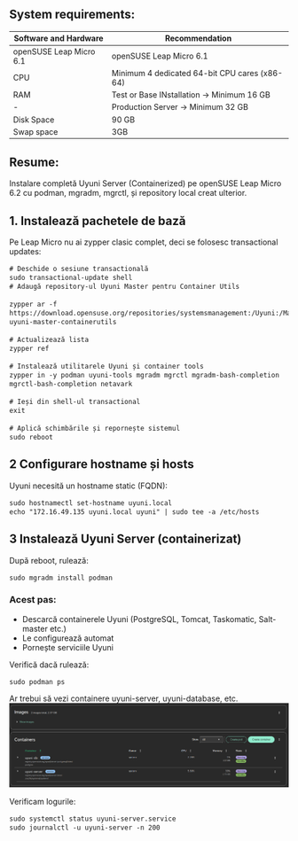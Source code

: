 ## System requirements:
| Software and Hardware | Recommendation |
|-----------|----------|
| openSUSE Leap Micro 6.1 | openSUSE Leap Micro 6.1 |
| CPU | Minimum 4 dedicated 64-bit CPU cares (x86-64) |
| RAM | Test or Base INstallation -> Minimum 16 GB |
| - | Production Server -> Minimum 32 GB| 
| Disk Space | 90 GB|
| Swap space | 3GB |

## Resume:
Instalare completă Uyuni Server (Containerized) pe openSUSE Leap Micro 6.2
cu podman, mgradm, mgrctl, și repository local creat ulterior.

## 1. Instalează pachetele de bază
Pe Leap Micro nu ai zypper clasic complet, deci se folosesc transactional updates:
```
# Deschide o sesiune transactională
sudo transactional-update shell
# Adaugă repository-ul Uyuni Master pentru Container Utils

zypper ar -f https://download.opensuse.org/repositories/systemsmanagement:/Uyuni:/Master:/ContainerUtils/openSUSE_Leap_Micro_6.2/systemsmanagement:Uyuni:Master:ContainerUtils.repo uyuni-master-containerutils

# Actualizează lista
zypper ref

# Instalează utilitarele Uyuni și container tools
zypper in -y podman uyuni-tools mgradm mgrctl mgradm-bash-completion mgrctl-bash-completion netavark

# Ieși din shell-ul transactional
exit

# Aplică schimbările și repornește sistemul
sudo reboot

```

## 2 Configurare hostname și hosts

Uyuni necesită un hostname static (FQDN):
```
sudo hostnamectl set-hostname uyuni.local
echo "172.16.49.135 uyuni.local uyuni" | sudo tee -a /etc/hosts
```

## 3 Instalează Uyuni Server (containerizat)

După reboot, rulează:
```
sudo mgradm install podman
```
### Acest pas:
- Descarcă containerele Uyuni (PostgreSQL, Tomcat, Taskomatic, Salt-master etc.)
- Le configurează automat
- Pornește serviciile Uyuni

Verifică dacă rulează:
```
sudo podman ps
```
Ar trebui să vezi containere uyuni-server, uyuni-database, etc.
![alt text](podman_containers.png)

Verificam logurile:
```
sudo systemctl status uyuni-server.service
sudo journalctl -u uyuni-server -n 200
```

